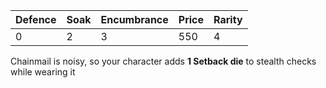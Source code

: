 | Defence | Soak | Encumbrance | Price | Rarity |
| ------- | ---- | ----------- | ----- | ------ |
| 0       | 2    | 3           | 550    | 4       |

Chainmail is noisy, so your character adds **1 Setback die** to stealth checks while wearing it
